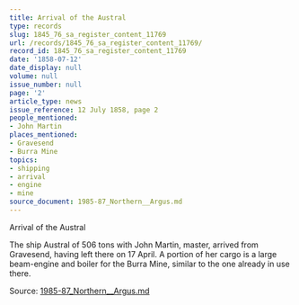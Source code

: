 ```yaml
---
title: Arrival of the Austral
type: records
slug: 1845_76_sa_register_content_11769
url: /records/1845_76_sa_register_content_11769/
record_id: 1845_76_sa_register_content_11769
date: '1858-07-12'
date_display: null
volume: null
issue_number: null
page: '2'
article_type: news
issue_reference: 12 July 1858, page 2
people_mentioned:
- John Martin
places_mentioned:
- Gravesend
- Burra Mine
topics:
- shipping
- arrival
- engine
- mine
source_document: 1985-87_Northern__Argus.md
---
```


Arrival of the Austral

The ship Austral of 506 tons with John Martin, master, arrived from Gravesend, having left there on 17 April.  A portion of her cargo is a large beam-engine and boiler for the Burra Mine, similar to the one already in use there.

Source: [1985-87_Northern__Argus.md](/downloads/markdown/1985-87_Northern__Argus.md)
